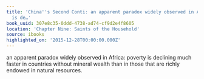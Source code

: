 ```yaml
---
title: 'China''s Second Conti: an apparent paradox widely observed in Africa: poverty
  is de…'
book_uuid: 307e8c35-0ddd-4738-ad74-cf9d2e4f8605
location: 'Chapter Nine: Saints of the Household'
source: ibooks
highlighted_on: '2015-12-28T00:00:00.000Z'
---
```


an apparent paradox widely observed in Africa: poverty is declining much faster in countries without mineral wealth than in those that are richly endowed in natural resources.